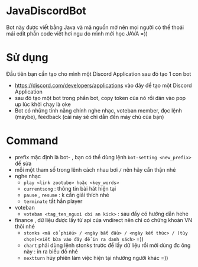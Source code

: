 # JavaDiscordBot
 Bot này được viết bằng Java và mã nguồn mở nên mọi người có thể thoải mái edit phần code viết hơi ngu do mình mới học JAVA =))
# Sử dụng
 Đầu tiên bạn cần tạo cho mình một Discord Application sau đó tạo 1 con bot
 + https://discord.com/developers/applications vào đây để tạo một Discord Application
 + sau đó tạo một bot trong phần bot, copy token của nó rồi dán vào pop up lúc khởi chạy là oke
 + Bot có những tính năng chính nghe nhạc, voteban member, đọc lệnh (maybe), feedback (cái này sẽ chỉ dẫn đến máy chủ của bạn)
# Command
 + prefix mặc định là bot- , bạn có thể dùng lệnh `bot-setting <new_prefix>` để sửa
 + mỗi một tham số trong lênh cách nhau bơi `/` nên hãy cẩn thận nhé
 + nghe nhạc
   + `play <link zootube> hoặc <key_words>`
   + `currentsong` : thông tin bài hát hiện tại
   + `pause` , `resume` : k cần giải thích nhé
   + `terminate` tắt hẳn player
 + voteban
   + `voteban <tag_ten_nguoi cbi an kick>` : sau đấy có hướng dẫn hehe
 + finance , dữ liệu được lấy từ api của vndirect nên chỉ có chứng khoán VN thôi nhé
   + `stonks <mã cổ phiếu> / <ngày bắt đầu> / <ngày kết thúc> / (tùy chọn)<viết bừa vào đây để in ra danh sách>` =))
   + `chart` phải dùng lênh stonks trước để lấy dữ liệu rồi mới dùng đc ông này : in ra biều đồ nhé
   + `nextturn` hủy phiên làm việc hiện tại nhường người khác =))